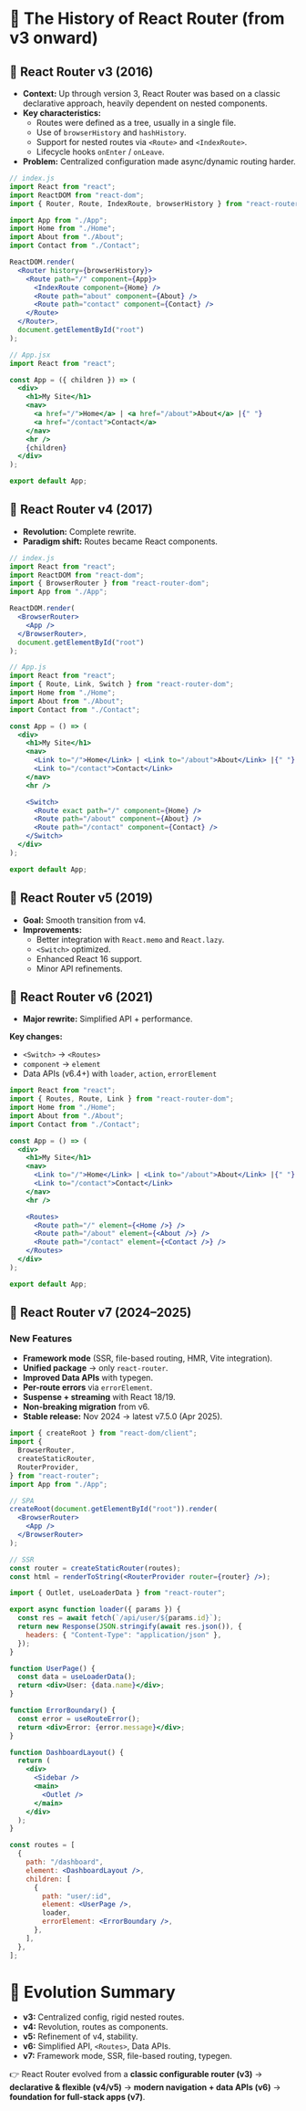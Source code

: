 # 📜 The History of React Router (from v3 onward)

## 🔹 React Router v3 (2016)

- **Context:** Up through version 3, React Router was based on a classic declarative approach, heavily dependent on nested components.
- **Key characteristics:**
  - Routes were defined as a tree, usually in a single file.
  - Use of `browserHistory` and `hashHistory`.
  - Support for nested routes via `<Route>` and `<IndexRoute>`.
  - Lifecycle hooks `onEnter` / `onLeave`.
- **Problem:** Centralized configuration made async/dynamic routing harder.

```jsx
// index.js
import React from "react";
import ReactDOM from "react-dom";
import { Router, Route, IndexRoute, browserHistory } from "react-router";

import App from "./App";
import Home from "./Home";
import About from "./About";
import Contact from "./Contact";

ReactDOM.render(
  <Router history={browserHistory}>
    <Route path="/" component={App}>
      <IndexRoute component={Home} />
      <Route path="about" component={About} />
      <Route path="contact" component={Contact} />
    </Route>
  </Router>,
  document.getElementById("root")
);

// App.jsx
import React from "react";

const App = ({ children }) => (
  <div>
    <h1>My Site</h1>
    <nav>
      <a href="/">Home</a> | <a href="/about">About</a> |{" "}
      <a href="/contact">Contact</a>
    </nav>
    <hr />
    {children}
  </div>
);

export default App;
```

## 🔹 React Router v4 (2017)

- **Revolution:** Complete rewrite.
- **Paradigm shift:** Routes became React components.

```jsx
// index.js
import React from "react";
import ReactDOM from "react-dom";
import { BrowserRouter } from "react-router-dom";
import App from "./App";

ReactDOM.render(
  <BrowserRouter>
    <App />
  </BrowserRouter>,
  document.getElementById("root")
);

// App.js
import React from "react";
import { Route, Link, Switch } from "react-router-dom";
import Home from "./Home";
import About from "./About";
import Contact from "./Contact";

const App = () => (
  <div>
    <h1>My Site</h1>
    <nav>
      <Link to="/">Home</Link> | <Link to="/about">About</Link> |{" "}
      <Link to="/contact">Contact</Link>
    </nav>
    <hr />

    <Switch>
      <Route exact path="/" component={Home} />
      <Route path="/about" component={About} />
      <Route path="/contact" component={Contact} />
    </Switch>
  </div>
);

export default App;
```

## 🔹 React Router v5 (2019)

- **Goal:** Smooth transition from v4.
- **Improvements:**
  - Better integration with `React.memo` and `React.lazy`.
  - `<Switch>` optimized.
  - Enhanced React 16 support.
  - Minor API refinements.

## 🔹 React Router v6 (2021)

- **Major rewrite:** Simplified API + performance.

**Key changes:**

- `<Switch>` → `<Routes>`
- `component` → `element`
- Data APIs (v6.4+) with `loader`, `action`, `errorElement`

```jsx
import React from "react";
import { Routes, Route, Link } from "react-router-dom";
import Home from "./Home";
import About from "./About";
import Contact from "./Contact";

const App = () => (
  <div>
    <h1>My Site</h1>
    <nav>
      <Link to="/">Home</Link> | <Link to="/about">About</Link> |{" "}
      <Link to="/contact">Contact</Link>
    </nav>
    <hr />

    <Routes>
      <Route path="/" element={<Home />} />
      <Route path="/about" element={<About />} />
      <Route path="/contact" element={<Contact />} />
    </Routes>
  </div>
);

export default App;
```

## 🔹 React Router v7 (2024–2025)

### New Features

- **Framework mode** (SSR, file-based routing, HMR, Vite integration).
- **Unified package** → only `react-router`.
- **Improved Data APIs** with typegen.
- **Per-route errors** via `errorElement`.
- **Suspense + streaming** with React 18/19.
- **Non-breaking migration** from v6.
- **Stable release:** Nov 2024 → latest v7.5.0 (Apr 2025).

```jsx
import { createRoot } from "react-dom/client";
import {
  BrowserRouter,
  createStaticRouter,
  RouterProvider,
} from "react-router";
import App from "./App";

// SPA
createRoot(document.getElementById("root")).render(
  <BrowserRouter>
    <App />
  </BrowserRouter>
);

// SSR
const router = createStaticRouter(routes);
const html = renderToString(<RouterProvider router={router} />);
```

```jsx
import { Outlet, useLoaderData } from "react-router";

export async function loader({ params }) {
  const res = await fetch(`/api/user/${params.id}`);
  return new Response(JSON.stringify(await res.json()), {
    headers: { "Content-Type": "application/json" },
  });
}

function UserPage() {
  const data = useLoaderData();
  return <div>User: {data.name}</div>;
}

function ErrorBoundary() {
  const error = useRouteError();
  return <div>Error: {error.message}</div>;
}

function DashboardLayout() {
  return (
    <div>
      <Sidebar />
      <main>
        <Outlet />
      </main>
    </div>
  );
}

const routes = [
  {
    path: "/dashboard",
    element: <DashboardLayout />,
    children: [
      {
        path: "user/:id",
        element: <UserPage />,
        loader,
        errorElement: <ErrorBoundary />,
      },
    ],
  },
];
```

# 📝 Evolution Summary

- **v3:** Centralized config, rigid nested routes.
- **v4:** Revolution, routes as components.
- **v5:** Refinement of v4, stability.
- **v6:** Simplified API, `<Routes>`, Data APIs.
- **v7:** Framework mode, SSR, file-based routing, typegen.

👉 React Router evolved from a **classic configurable router (v3)** → **declarative & flexible (v4/v5)** → **modern navigation + data APIs (v6)** → **foundation for full-stack apps (v7)**.

